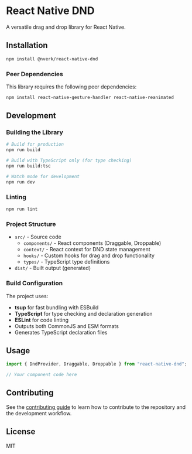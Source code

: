 # React Native DND

A versatile drag and drop library for React Native.

## Installation

```bash
npm install @nverk/react-native-dnd
```

### Peer Dependencies

This library requires the following peer dependencies:

```bash
npm install react-native-gesture-handler react-native-reanimated
```

## Development

### Building the Library

```bash
# Build for production
npm run build

# Build with TypeScript only (for type checking)
npm run build:tsc

# Watch mode for development
npm run dev
```

### Linting

```bash
npm run lint
```

### Project Structure

- `src/` - Source code
  - `components/` - React components (Draggable, Droppable)
  - `context/` - React context for DND state management
  - `hooks/` - Custom hooks for drag and drop functionality
  - `types/` - TypeScript type definitions
- `dist/` - Built output (generated)

### Build Configuration

The project uses:

- **tsup** for fast bundling with ESBuild
- **TypeScript** for type checking and declaration generation
- **ESLint** for code linting
- Outputs both CommonJS and ESM formats
- Generates TypeScript declaration files

## Usage

```javascript
import { DndProvider, Draggable, Droppable } from "react-native-dnd";

// Your component code here
```

## Contributing

See the [contributing guide](CONTRIBUTING.md) to learn how to contribute to the repository and the development workflow.

## License

MIT
